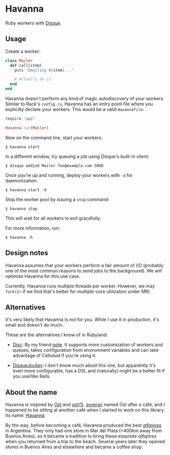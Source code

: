Havanna
=======

Ruby workers with [Disque][disque].

Usage
-----

Create a worker:

```ruby
class Mailer
  def call(item)
    puts "Emailing #{item}..."

    # Actually do it.
  end
end
```

Havanna doesn't perform any kind of magic autodiscovery of
your workers. Similar to Rack's `config.ru`, Havanna has an
entry point file where you explicitly declare your workers.
This would be a valid `Havannafile`:

```ruby
require "app"

Havanna.run(Mailer)
```

Now on the command line, start your workers:

```
$ havanna start
```

In a different window, try queuing a job using Disque's
built-in client:

```
$ disque addjob Mailer foo@example.com 5000
```

Once you're up and running, deploy your workers with `-d`
for daemonization:

```
$ havanna start -d
```

Stop the worker pool by issuing a `stop` command:

```
$ havanna stop
```

This will wait for all workers to exit gracefully.

For more information, run:

```
$ havanna -h
```


Design notes
------------

Havanna assumes that your workers perform a fair amount of I/O (probably one
of the most common reasons to send jobs to the background). We will optimize
Havanna for this use case.

Currently, Havanna runs multiple threads per worker. However, we may `fork(2)`
if we find that's better for multiple-core utilization under MRI.


Alternatives
------------

It's very likely that Havanna is not for you. While I use it in production,
it's small and doesn't do much.

These are the alternatives I know of in Rubyland:

- [Disc][disc]: By my friend [pote][pote]. It supports more customization of
  workers and queues, takes configuration from environment variables and can
  take advantage of Celluloid if you're using it.

- [DisqueJockey][disque_jockey]: I don't know much about this one, but
  apparently it's even more configurable, has a DSL and (naturally) might be
  a better fit if you use/like Rails.


About the name
--------------

Havanna is inspired by [Ost][ost] and [ost(1)][ost-bin]. [soveran][soveran]
named Ost after a café, and I happened to be sitting at another café when I
started to work on this library. Its name: [Havanna][havanna].

By the way, before becoming a café, Havanna produced the best
*[alfajores][alfajores]* in Argentina. They only had one store in Mar del
Plata (~400km away from Buenos Aires), so it became a tradition to bring these
exquisite *alfajores* when you returned from a trip to the beach.  Several
years later they opened stores in Buenos Aires and elsewhere and became a
coffee shop.


[alfajores]:     https://www.google.com.ar/search?q=alfajor+argentino&tbm=isch
[disc]:          https://github.com/pote/disc
[disque]:        https://github.com/antirez/disque
[disque_jockey]: https://github.com/DevinRiley/disque_jockey
[havanna]:       https://www.google.com.ar/search?q=havanna+cafe&tbm=isch
[ost-bin]:       https://github.com/djanowski/ost-bin
[ost]:           https://github.com/soveran/ost
[pote]:          https://twitter.com/poteland
[soveran]:       https://twitter.com/soveran
